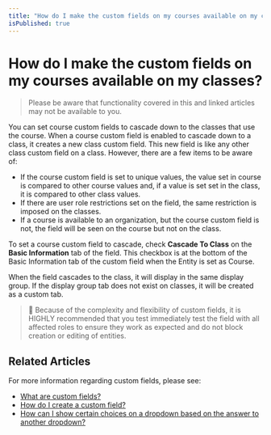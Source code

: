 ```yaml
---
title: "How do I make the custom fields on my courses available on my classes?"
isPublished: true
---
```


# How do I make the custom fields on my courses available on my classes?

> Please be aware that functionality covered in this and linked articles may not be available to you.

You can set course custom fields to cascade down to the classes that use the course. When a course custom field is enabled to cascade down to a class, it creates a new class custom field. This new field is like any other class custom field on a class. However, there are a few items to be aware of:
- If the course custom field is set to unique values, the value set in course is compared to other course values and, if a value is set set in the class, it is compared to other class values.
- If there are user role restrictions set on the field, the same restriction is imposed on the classes.
- If a course is available to an organization, but the course custom field is not, the field will be seen on the course but not on the class.

To set a course custom field to cascade, check **Cascade To Class** on the **Basic Information** tab of the field. This checkbox is at the bottom of the Basic Information tab of the custom field when the Entity is set as Course.

When the field cascades to the class, it will display in the same display group. If the display group tab does not exist on classes, it will be created as a custom tab.

> :small_blue_diamond: Because of the complexity and flexibility of custom fields, it is HIGHLY recommended that you test immediately test the field with all affected roles to ensure they work as expected and do not block creation or editing of entities.

## Related Articles
For more information regarding custom fields, please see:
- [What are custom fields?](/tms/tms-administrators/miscellaneous/custom-fields.md)
- [How do I create a custom field?](/tms/tms-administrators/miscellaneous/create-custom-fields.md)
- [How can I show certain choices on a dropdown based on the answer to another dropdown?](/tms/tms-administrators/miscellaneous/dependent-dropdown-custom.md)
